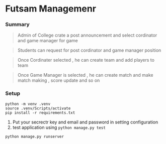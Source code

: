 # Futsam Managemenr

### Summary

> Admin of College crate a post announcement and select cordinator and game manager for game

> Students can request for post cordinator and game manager position

> Once Cordinater selected , he can create team and add players to team

> Once Game Manager is selected , he can create match and make match making , score update and so on 

### Setup 


```
python -m venv .venv
source .venv/Scripts/activate
pip install -r requirements.txt
```

1. Put your secrectr key and email and password in setting configuration
2. test application using `python manage.py test`

```
python manage.py runserver
```